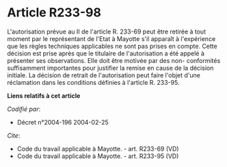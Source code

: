 # Article R233-98

L'autorisation prévue au II de l'article R. 233-69 peut être retirée à tout moment par le représentant de l'Etat à Mayotte
s'il apparaît à l'expérience que les règles techniques applicables ne sont pas prises en compte. Cette décision est prise
après que le titulaire de l'autorisation a été appelé à présenter ses observations. Elle doit être motivée par des non-
conformités suffisamment importantes pour justifier la remise en cause de la décision initiale. La décision de retrait de
l'autorisation peut faire l'objet d'une réclamation dans les conditions définies à l'article R. 233-95.

**Liens relatifs à cet article**

_Codifié par_:

  - Décret n°2004-196 2004-02-25

_Cite_:

  - Code du travail applicable à Mayotte. - art. R233-69 (VD)
  - Code du travail applicable à Mayotte. - art. R233-95 (VD)

